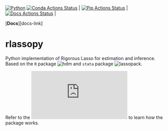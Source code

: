 [![Python](https://img.shields.io/badge/python-3.7%20%7C%203.8%20%7C%203.9%20%7C%203.10-blue)](https://www.python.org)
[![Conda Actions Status][actions-conda-badge]][actions-conda-link] |
[![Pip Actions Status][actions-pip-badge]][actions-pip-link] |
[![Docs Actions Status][actions-docs-badge]][actions-docs-link] |

[**Docs**][docs-link]


[actions-badge]:           https://github.com/matpiq/rlassopy/workflows/Tests/badge.svg
[actions-conda-link]:      https://github.com/matpiq/rlassopy/actions?query=workflow%3AConda
[actions-conda-badge]:     https://github.com/matpiq/rlassopy/workflows/Conda/badge.svg
[actions-pip-link]:        https://github.com/matpiq/rlassopy/actions?query=workflow%3APip
[actions-pip-badge]:       https://github.com/matpiq/rlassopy/workflows/Pip/badge.svg
[actions-wheels-link]:     https://github.com/matpiq/rlassopy/actions?query=workflow%3AWheels
[actions-wheels-badge]:    https://github.com/matpiq/rlassopy/workflows/Wheels/badge.svg
[actions-docs-link]:       https://rlassopy.readthedocs.io/en/latest/?badge=latest
[actions-docs-badge]:      https://readthedocs.org/projects/rlassopy/badge/?version=latest



# rlassopy

[rlassopy]: https://rlasso.readthedocs.io/en/latest/
[lassopack]: https://statalasso.github.io/docs/lassopack/
[hdm]: https://CRAN.R-project.org/package=hdm
[documentation]: https://rlasso.readthedocs.io/en/latest/user_guide.html

Python implementation of Rigorous Lasso for estimation and inference. Based on the `R` package ![hdm] and `stata` package ![lassopack].


Refer to the ![documentation] to learn how the package works.
